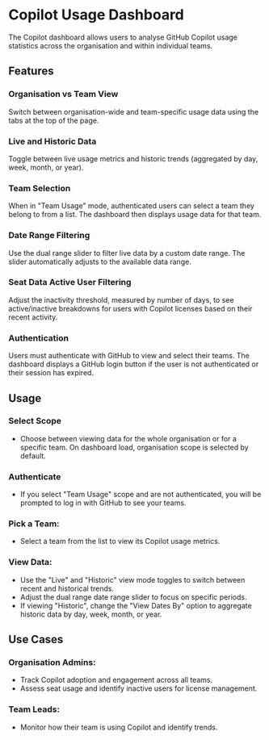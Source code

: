 # Copilot Usage Dashboard

The Copilot dashboard allows users to analyse GitHub Copilot usage statistics across the organisation and within individual teams.

## Features

### Organisation vs Team View
Switch between organisation-wide and team-specific usage data using the tabs at the top of the page.

### Live and Historic Data
Toggle between live usage metrics and historic trends (aggregated by day, week, month, or year).

### Team Selection  
When in "Team Usage" mode, authenticated users can select a team they belong to from a list. The dashboard then displays usage data for that team.

### Date Range Filtering
Use the dual range slider to filter live data by a custom date range. The slider automatically adjusts to the available data range.

### Seat Data Active User Filtering
Adjust the inactivity threshold, measured by number of days, to see active/inactive breakdowns for users with Copilot licenses based on their recent activity.

### Authentication
Users must authenticate with GitHub to view and select their teams. The dashboard displays a GitHub login button if the user is not authenticated or their session has expired.

## Usage

### Select Scope
- Choose between viewing data for the whole organisation or for a specific team. On dashboard load, organisation scope is selected by default.

### Authenticate
- If you select "Team Usage" scope and are not authenticated, you will be prompted to log in with GitHub to see your teams.

### Pick a Team:
- Select a team from the list to view its Copilot usage metrics.

### View Data:
- Use the "Live" and "Historic" view mode toggles to switch between recent and historical trends.
- Adjust the dual range date range slider to focus on specific periods.
- If viewing "Historic", change the "View Dates By" option to aggregate historic data by day, week, month, or year.

## Use Cases

### Organisation Admins:
- Track Copilot adoption and engagement across all teams.
- Assess seat usage and identify inactive users for license management.
### Team Leads:
- Monitor how their team is using Copilot and identify trends.